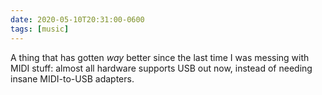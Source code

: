 ```yaml
---
date: 2020-05-10T20:31:00-0600
tags: [music]
---
```


A thing that has gotten *way* better since the last time I was messing with MIDI stuff: almost all hardware supports USB out now, instead of needing insane MIDI-to-USB adapters.
